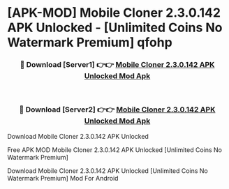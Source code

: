 # [APK-MOD] Mobile Cloner 2.3.0.142 APK Unlocked - [Unlimited Coins No Watermark Premium] qfohp



<div align="center">
<h3>🔴 Download [Server1] 👉👉 <a href="https://momento.my/?title=Mobile_Cloner_2.3.0.142_APK_Unlocked">Mobile Cloner 2.3.0.142 APK Unlocked Mod Apk</a></h3><br>

<h3>🔴 Download [Server2] 👉👉 <a href="https://momento.my/?title=Mobile_Cloner_2.3.0.142_APK_Unlocked">Mobile Cloner 2.3.0.142 APK Unlocked Mod Apk</a></h3>
</div>



Download Mobile Cloner 2.3.0.142 APK Unlocked 

Free APK MOD Mobile Cloner 2.3.0.142 APK Unlocked [Unlimited Coins No Watermark Premium]

Download Mobile Cloner 2.3.0.142 APK Unlocked [Unlimited Coins No Watermark Premium] Mod For Android
